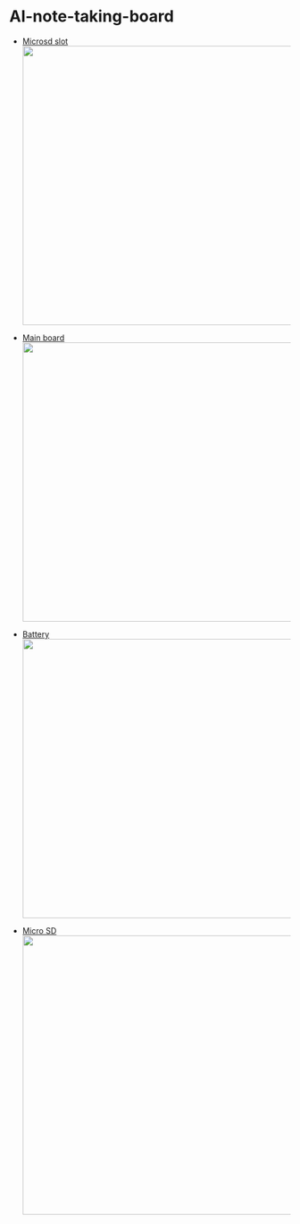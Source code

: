 # AI-note-taking-board

- [Microsd slot](https://www.digikey.com/en/products/detail/adafruit-industries-llc/254/5761230?s=N4IgTCBcDaIIIBMCGAzATgVwJYBcAEAtlgMZoD2AygCIgC6AvkA)  
  <img src="![image](https://github.com/user-attachments/assets/ffa00ad2-161f-4725-8773-10e4392a6171)
" width="500px">

- [Main board](https://www.seeedstudio.com/Seeed-XIAO-MG24-Sense-p-6248.html)  
  <img src="![image](https://github.com/user-attachments/assets/0606b396-fc02-43f8-8ea9-2946be4e07ad)
" width="500px">

- [Battery](https://www.amazon.com/EEMB-2000mAh-Battery-Rechargeable-Connector/dp/B08214DJLJ/ref=sr_1_5?crid=V8GFDJNP21YA)  
  <img src="![image](https://github.com/user-attachments/assets/cf4652b5-10be-4aac-aef5-56152ab17331)
" width="500px">

- [Micro SD](https://www.amazon.com/SanDisk-Extreme-microSDXC-Memory-Adapter/dp/B09X7CRKRZ/ref=sr_1_3?crid=1GROQM3H7ZIAN)  
  <img src="IMAGE_URL_FOR_MICRO_SD" width="500px">
